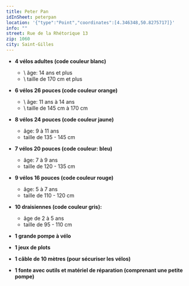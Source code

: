 ```yaml
---
title: Peter Pan
idInSheet: peterpan
location: '{"type":"Point","coordinates":[4.346348,50.8275717]}'
info: ""
street: Rue de la Rhétorique 13
zip: 1060
city: Saint-Gilles
---
```



* **4 vélos adultes (code couleur blanc)**

  * \    âge: 14 ans et plus
  * \    taille de 170 cm et plus
* **6 vélos 26 pouces (code couleur orange)**

  * \    âge: 11 ans à 14 ans
  * \    taille de 145 cm à 170 cm
* **8 vélos 24 pouces (code couleur jaune)**

  * âge: 9 à 11 ans
  * taille de 135 - 145 cm 
* **7 vélos 20 pouces (code couleur: bleu)**

  *  âge: 7 à 9 ans
  * taille de 120 - 135 cm
* **9 vélos 16 pouces (code couleur rouge)**

  * âge: 5 à 7 ans
  * taille de 110 - 120 cm  
* **10 draisiennes (code couleur gris):**

  * âge de 2 à 5 ans
  * taille de 95 - 110 cm                              
* **1 grande pompe à vélo**
* **1 jeux de plots**
* **1 câble de 10 mètres (pour sécuriser les vélos)** 
* **1 fonte avec outils et matériel de réparation (comprenant une petite pompe)**